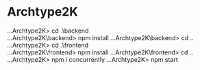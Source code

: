 # Archtype2K

...Archtype2K> cd .\backend\
...Archtype2K\backend> npm install
...Archtype2K\backend> cd ..
...Archtype2K> cd .\frontend\
...Archtype2K\frontend> npm install
...Archtype2K\frontend> cd ..
...Archtype2K> npm i concurrently
...Archtype2K> npm start